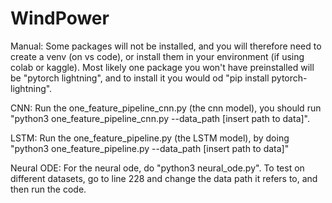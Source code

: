 # WindPower
Manual: 
Some packages will not be installed, and you will therefore need to create a venv (on vs code), or install them in your environment (if using colab or kaggle). Most likely one package you won't have preinstalled will be "pytorch lightning", and to install it you would od "pip install pytorch-lightning". 

CNN: 
Run the one_feature_pipeline_cnn.py (the cnn model), you should run "python3 one_feature_pipeline_cnn.py --data_path [insert path to data]". 

LSTM: 
Run the one_feature_pipeline.py (the LSTM model), by doing "python3 one_feature_pipeline.py --data_path [insert path to data]"

Neural ODE: 
For the neural ode, do "python3 neural_ode.py". To test on different datasets, go to line 228 and change the data path it refers to, and then run the code.
